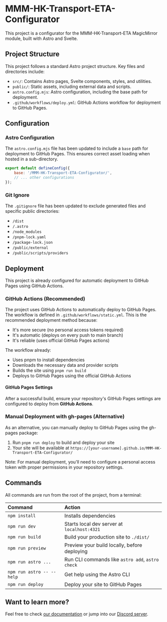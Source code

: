 # MMM-HK-Transport-ETA-Configurator

This project is a configurator for the MMM-HK-Transport-ETA MagicMirror module, built with Astro and Svelte.

## Project Structure

This project follows a standard Astro project structure. Key files and directories include:

- `src/`: Contains Astro pages, Svelte components, styles, and utilities.
- `public/`: Static assets, including external data and scripts.
- `astro.config.mjs`: Astro configuration, including the base path for deployment.
- `.github/workflows/deploy.yml`: GitHub Actions workflow for deployment to GitHub Pages.

## Configuration

### Astro Configuration

The `astro.config.mjs` file has been updated to include a `base` path for deployment to GitHub Pages. This ensures correct asset loading when hosted in a sub-directory.

```javascript
export default defineConfig({
	base: '/MMM-HK-Transport-ETA-Configurator/',
	// ... other configurations
});
```

### Git Ignore

The `.gitignore` file has been updated to exclude generated files and specific public directories:

- `/dist`
- `/.astro`
- `/node_modules`
- `/pnpm-lock.yaml`
- `/package-lock.json`
- `/public/external`
- `/public/scripts/providers`

## Deployment

This project is already configured for automatic deployment to GitHub Pages using GitHub Actions.

### GitHub Actions (Recommended)

The project uses GitHub Actions to automatically deploy to GitHub Pages. The workflow is defined in `.github/workflows/static.yml`. This is the recommended deployment method because:

- It's more secure (no personal access tokens required)
- It's automatic (deploys on every push to main branch)
- It's reliable (uses official GitHub Pages actions)

The workflow already:

- Uses pnpm to install dependencies
- Downloads the necessary data and provider scripts
- Builds the site using `pnpm run build`
- Deploys to GitHub Pages using the official GitHub Actions

#### GitHub Pages Settings

After a successful build, ensure your repository's GitHub Pages settings are configured to deploy from **GitHub Actions**.

### Manual Deployment with gh-pages (Alternative)

As an alternative, you can manually deploy to GitHub Pages using the gh-pages package:

1. Run `pnpm run deploy` to build and deploy your site
2. Your site will be available at `https://[your-username].github.io/MMM-HK-Transport-ETA-Configurator/`

Note: For manual deployment, you'll need to configure a personal access token with proper permissions in your repository settings.

## Commands

All commands are run from the root of the project, from a terminal:

| Command                   | Action                                           |
| :------------------------ | :----------------------------------------------- |
| `npm install`             | Installs dependencies                            |
| `npm run dev`             | Starts local dev server at `localhost:4321`      |
| `npm run build`           | Build your production site to `./dist/`          |
| `npm run preview`         | Preview your build locally, before deploying     |
| `npm run astro ...`       | Run CLI commands like `astro add`, `astro check` |
| `npm run astro -- --help` | Get help using the Astro CLI                     |
| `npm run deploy`          | Deploy your site to GitHub Pages                 |

## Want to learn more?

Feel free to check [our documentation](https://docs.astro.build) or jump into our [Discord server](https://astro.build/chat).
